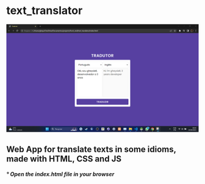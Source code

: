 # text_translator

<div> <img src="https://raw.githubusercontent.com/gheysiell/images/main/text_translator.png" /> </div>
<div> <h2> Web App for translate texts in some idioms, made with HTML, CSS and JS </h2> </div>
<div> <h5> ° Open the index.html file in your browser </h5> </div>